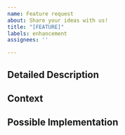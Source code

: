 ```yaml
---
name: Feature request
about: Share your ideas with us!
title: "[FEATURE]"
labels: enhancement
assignees: ''

---
```


<!--- Please check the issues board and the Software Roadmap and Initial Demo project boards first -->
<!--- If your idea isn't listed, please proceed -->
<!--- Provide a general summary of the issue in the Title above -->


## Detailed Description
<!--- Provide a detailed description of the change or addition you are proposing -->

## Context
<!--- Why is this change important to you? How would you use it? -->
<!--- How can it benefit other users? -->

## Possible Implementation
<!--- Not obligatory, but suggest an idea for implementing addition or change -->
